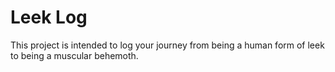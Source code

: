 # Leek Log

This project is intended to log your journey from being a human form of leek to being a muscular behemoth.
